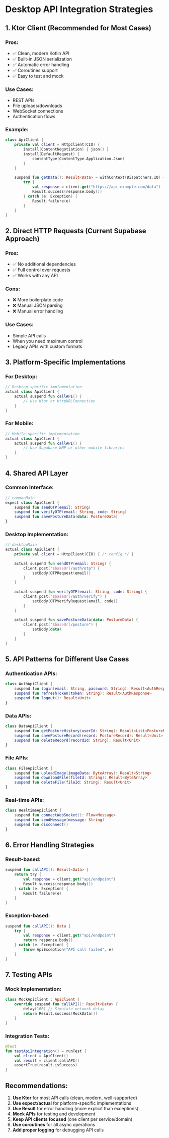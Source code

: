 # Desktop API Integration Strategies

## 1. **Ktor Client** (Recommended for Most Cases)

### Pros:
- ✅ Clean, modern Kotlin API
- ✅ Built-in JSON serialization
- ✅ Automatic error handling
- ✅ Coroutines support
- ✅ Easy to test and mock

### Use Cases:
- REST APIs
- File uploads/downloads
- WebSocket connections
- Authentication flows

### Example:
```kotlin
class ApiClient {
    private val client = HttpClient(CIO) {
        install(ContentNegotiation) { json() }
        install(DefaultRequest) {
            contentType(ContentType.Application.Json)
        }
    }
    
    suspend fun getData(): Result<Data> = withContext(Dispatchers.IO) {
        try {
            val response = client.get("https://api.example.com/data")
            Result.success(response.body())
        } catch (e: Exception) {
            Result.failure(e)
        }
    }
}
```

## 2. **Direct HTTP Requests** (Current Supabase Approach)

### Pros:
- ✅ No additional dependencies
- ✅ Full control over requests
- ✅ Works with any API

### Cons:
- ❌ More boilerplate code
- ❌ Manual JSON parsing
- ❌ Manual error handling

### Use Cases:
- Simple API calls
- When you need maximum control
- Legacy APIs with custom formats

## 3. **Platform-Specific Implementations**

### For Desktop:
```kotlin
// Desktop-specific implementation
actual class ApiClient {
    actual suspend fun callAPI() {
        // Use Ktor or HttpURLConnection
    }
}
```

### For Mobile:
```kotlin
// Mobile-specific implementation  
actual class ApiClient {
    actual suspend fun callAPI() {
        // Use Supabase KMP or other mobile libraries
    }
}
```

## 4. **Shared API Layer**

### Common Interface:
```kotlin
// commonMain
expect class ApiClient {
    suspend fun sendOTP(email: String)
    suspend fun verifyOTP(email: String, code: String)
    suspend fun savePostureData(data: PostureData)
}
```

### Desktop Implementation:
```kotlin
// desktopMain
actual class ApiClient {
    private val client = HttpClient(CIO) { /* config */ }
    
    actual suspend fun sendOTP(email: String) {
        client.post("$baseUrl/auth/otp") {
            setBody(OTPRequest(email))
        }
    }
    
    actual suspend fun verifyOTP(email: String, code: String) {
        client.post("$baseUrl/auth/verify") {
            setBody(OTPVerifyRequest(email, code))
        }
    }
    
    actual suspend fun savePostureData(data: PostureData) {
        client.post("$baseUrl/posture") {
            setBody(data)
        }
    }
}
```

## 5. **API Patterns for Different Use Cases**

### Authentication APIs:
```kotlin
class AuthApiClient {
    suspend fun login(email: String, password: String): Result<AuthResponse>
    suspend fun refreshToken(token: String): Result<AuthResponse>
    suspend fun logout(): Result<Unit>
}
```

### Data APIs:
```kotlin
class DataApiClient {
    suspend fun getPostureHistory(userId: String): Result<List<PostureRecord>>
    suspend fun savePostureRecord(record: PostureRecord): Result<Unit>
    suspend fun deleteRecord(recordId: String): Result<Unit>
}
```

### File APIs:
```kotlin
class FileApiClient {
    suspend fun uploadImage(imageData: ByteArray): Result<String>
    suspend fun downloadFile(fileId: String): Result<ByteArray>
    suspend fun deleteFile(fileId: String): Result<Unit>
}
```

### Real-time APIs:
```kotlin
class RealtimeApiClient {
    suspend fun connectWebSocket(): Flow<Message>
    suspend fun sendMessage(message: String)
    suspend fun disconnect()
}
```

## 6. **Error Handling Strategies**

### Result-based:
```kotlin
suspend fun callAPI(): Result<Data> {
    return try {
        val response = client.get("api/endpoint")
        Result.success(response.body())
    } catch (e: Exception) {
        Result.failure(e)
    }
}
```

### Exception-based:
```kotlin
suspend fun callAPI(): Data {
    try {
        val response = client.get("api/endpoint")
        return response.body()
    } catch (e: Exception) {
        throw ApiException("API call failed", e)
    }
}
```

## 7. **Testing APIs**

### Mock Implementation:
```kotlin
class MockApiClient : ApiClient {
    override suspend fun callAPI(): Result<Data> {
        delay(100) // Simulate network delay
        return Result.success(MockData())
    }
}
```

### Integration Tests:
```kotlin
@Test
fun testApiIntegration() = runTest {
    val client = ApiClient()
    val result = client.callAPI()
    assertTrue(result.isSuccess)
}
```

## Recommendations:

1. **Use Ktor** for most API calls (clean, modern, well-supported)
2. **Use expect/actual** for platform-specific implementations
3. **Use Result<T>** for error handling (more explicit than exceptions)
4. **Mock APIs** for testing and development
5. **Keep API clients focused** (one client per service/domain)
6. **Use coroutines** for all async operations
7. **Add proper logging** for debugging API calls
